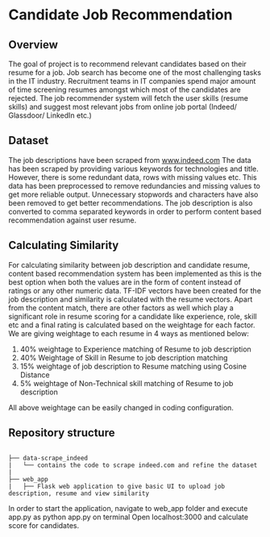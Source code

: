 # Candidate Job Recommendation

## Overview
The goal of project is to recommend relevant candidates based on their resume for a job. 
Job search has become one of the most challenging tasks in the IT industry. Recruitment teams in IT companies spend major amount of time screening resumes amongst which most of the candidates are rejected. The job recommender system will fetch the user skills (resume skills) and suggest most relevant jobs from online job portal (Indeed/ Glassdoor/ LinkedIn etc.)

## Dataset
The job descriptions have been scraped from www.indeed.com 
The data has been scraped by providing various keywords for technologies and title. However, there is some redundant data, rows with missing values etc.
This data has been preprocessed to remove redundancies and missing values to get more reliable output.
Unnecessary stopwords and characters have also been removed to get better recommendations.
The job description is also converted to comma separated keywords in order to perform content based recommendation against user resume.

## Calculating Similarity
For calculating similarity between job description and candidate resume, content based recommendation system has been implemented as this is the best option when both the values are in the form of content instead of ratings or any other numeric data.
TF-IDF vectors have been created for the job description and similarity is calculated with the resume vectors.
Apart from the content match, there are other factors as well which play a significant role in resume scoring for a candidate like experience, role, skill etc and a final rating is calculated based on the weightage for each factor.
We are giving weightage to each resume in 4 ways as mentioned below:
1. 40% weightage to Experience matching of Resume to job description
2. 40% Weightage of Skill in Resume to job description matching
3. 15% weightage of job description to Resume matching using Cosine Distance
4. 5% weightage of Non-Technical skill matching of Resume to job description

All above weightage can be easily changed in coding configuration.

## Repository structure
```

├── data-scrape_indeed
|   └── contains the code to scrape indeed.com and refine the dataset
|
├── web_app
|   ├── Flask web application to give basic UI to upload job description, resume and view similarity

```
In order to start the application, navigate to web_app folder and execute app.py as python app.py on terminal
Open localhost:3000 and calculate score for candidates.
